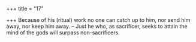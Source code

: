 +++
title = "17"

+++
Because of his (ritual) work no one can catch up to him, nor send him  away, nor keep him away.
– Just he who, as sacrificer, seeks to attain the mind of the gods will
surpass non-sacrificers.